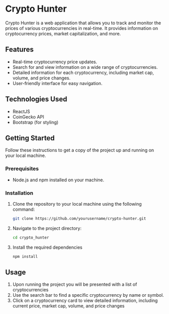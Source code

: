 # Crypto Hunter

Crypto Hunter is a web application that allows you to track and monitor the prices of various cryptocurrencies in real-time. It provides information on cryptocurrency prices, market capitalization, and more.


## Features

- Real-time cryptocurrency price updates.
- Search for and view information on a wide range of cryptocurrencies.
- Detailed information for each cryptocurrency, including market cap, volume, and price changes.
- User-friendly interface for easy navigation.

## Technologies Used

- ReactJS
- CoinGecko API
- Bootstrap (for styling)

## Getting Started

Follow these instructions to get a copy of the project up and running on your local machine.

### Prerequisites

- Node.js and npm installed on your machine.

### Installation

1. Clone the repository to your local machine using the following command:

   ```bash
   git clone https://github.com/yourusername/crypto-hunter.git
   ```
2. Navigate to the project directory:
   ```bash
   cd crypto_hunter
   ```
3. Install the required dependencies 
    
   ```bash 
   npm install
   ```
## Usage
1. Upon running the project you will be presented with a list of cryptocurrencies
2. Use the search bar to find a specific cryptocurrency by name or symbol.
3. Click on a cryptocurrency card to view detailed information, including current price, market cap, volume, and price changes

